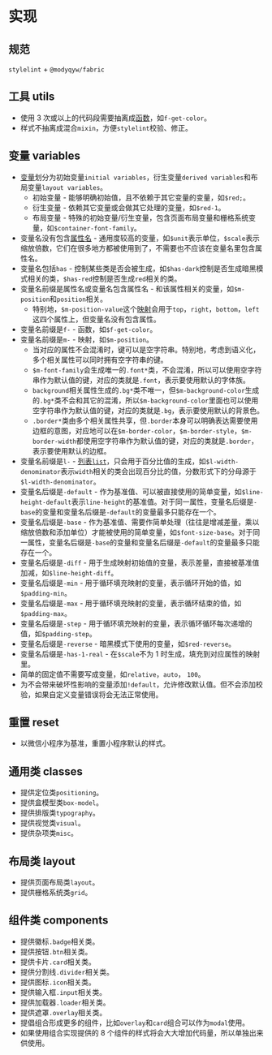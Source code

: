 # 实现

## 规范

`stylelint` + `@modyqyw/fabric`

## 工具 utils

- 使用 3 次或以上的代码段需要抽离成[函数](https://sass-lang.com/documentation/values/functions)，如`f-get-color`。
- 样式不抽离成混合`mixin`，方便`stylelint`校验、修正。

## 变量 variables

- [变量](https://sass-lang.com/documentation/variables)划分为初始变量`initial variables`，衍生变量`derived variables`和布局变量`layout variables`。
  - 初始变量 - 能够明确初始值，且不依赖于其它变量的变量，如`$red;`。
  - 衍生变量 - 依赖其它变量或会做其它处理的变量，如`$red-1`。
  - 布局变量 - 特殊的初始变量/衍生变量，包含页面布局变量和栅格系统变量，如`$container-font-family`。
- 变量名没有包含[属性名](https://developer.mozilla.org/en-US/docs/Web/CSS/CSS_Properties_Reference) - 通用度较高的变量，如`$unit`表示单位，`$scale`表示缩放倍数，它们在很多地方都被使用到了，不需要也不应该在变量名里包含属性名。
- 变量名包括`has` - 控制某些类是否会被生成，如`$has-dark`控制是否生成暗黑模式相关的类，`$has-red`控制是否生成`red`相关的类。
- 变量名前缀是属性名或变量名包含属性名 - 和该属性相关的变量，如`$m-position`和`position`相关。
  - 特别地，`$m-position-value`这个[映射](https://sass-lang.com/documentation/modules/map)会用于`top`，`right`，`bottom`，`left`这四个属性上，但变量名没有包含属性。
- 变量名前缀是`f-` - 函数，如`$f-get-color`。
- 变量名前缀是`m-` - 映射，如`$m-position`。
  - 当对应的属性不会混淆时，键可以是空字符串。特别地，考虑到语义化，多个相关属性可以同时拥有空字符串的键。
  - `$m-font-family`会生成唯一的`.font*`类，不会混淆，所以可以使用空字符串作为默认值的键，对应的类就是`.font`，表示要使用默认的字体族。
  - `background`相关属性生成的`.bg*`类不唯一，但`$m-background-color`生成的`.bg*`类不会和其它的混淆，所以`$m-background-color`里面也可以使用空字符串作为默认值的键，对应的类就是`.bg`，表示要使用默认的背景色。
  - `.border*`类由多个相关属性共享，但`.border`本身可以明确表达需要使用边框的意图，对应地可以在`$m-border-color`，`$m-border-style`，`$m-border-width`都使用空字符串作为默认值的键，对应的类就是`.border`，表示要使用默认的边框。
- 变量名前缀是`l-` - [列表`list`](https://sass-lang.com/documentation/modules/list)，只会用于百分比值的生成，如`$l-width-denominator`表示`width`相关的类会出现百分比的值，分数形式下的分母源于`$l-width-denominator`。
- 变量名后缀是`-default` - 作为基准值、可以被直接使用的简单变量，如`$line-height-default`表示`line-height`的基准值。对于同一属性，变量名后缀是`-base`的变量和变量名后缀是`-default`的变量最多只能存在一个。
- 变量名后缀是`-base` - 作为基准值、需要作简单处理（往往是增减差量，乘以缩放倍数和添加单位）才能被使用的简单变量，如`$font-size-base`。对于同一属性，变量名后缀是`-base`的变量和变量名后缀是`-default`的变量最多只能存在一个。
- 变量名后缀是`-diff` - 用于生成映射初始值的变量，表示差量，直接被基准值加减，如`$line-height-diff`。
- 变量名后缀是`-min` - 用于循环填充映射的变量，表示循环开始的值，如`$padding-min`。
- 变量名后缀是`-max` - 用于循环填充映射的变量，表示循环结束的值，如`$padding-max`。
- 变量名后缀是`-step` - 用于循环填充映射的变量，表示循环循环每次递增的值，如`$padding-step`。
- 变量名后缀是`-reverse` - 暗黑模式下使用的变量，如`$red-reverse`。
- 变量名后缀是`-has-1-real` - 在`$scale`不为 1 时生成，填充到对应属性的映射里。
- 简单的固定值不需要写成变量，如`relative`，`auto`， `100`。
- 为不会带来破坏性影响的变量添加`!default`，允许修改默认值。但不会添加校验，如果自定义变量错误将会无法正常使用。

## 重置 reset

- 以微信小程序为基准，重置小程序默认的样式。

## 通用类 classes

- 提供定位类`positioning`。
- 提供盒模型类`box-model`。
- 提供排版类`typography`。
- 提供视觉类`visual`。
- 提供杂项类`misc`。

## 布局类 layout

- 提供页面布局类`layout`。
- 提供栅格系统类`grid`。

## 组件类 components

- 提供徽标`.badge`相关类。
- 提供按钮`.btn`相关类。
- 提供卡片`.card`相关类。
- 提供分割线`.divider`相关类。
- 提供图标`.icon`相关类。
- 提供输入框`.input`相关类。
- 提供加载器`.loader`相关类。
- 提供遮罩`.overlay`相关类。
- 提倡组合形成更多的组件，比如`overlay`和`card`组合可以作为`modal`使用。
- 如果使用组合实现提供的 8 个组件的样式将会大大增加代码量，所以单独出来供使用。
